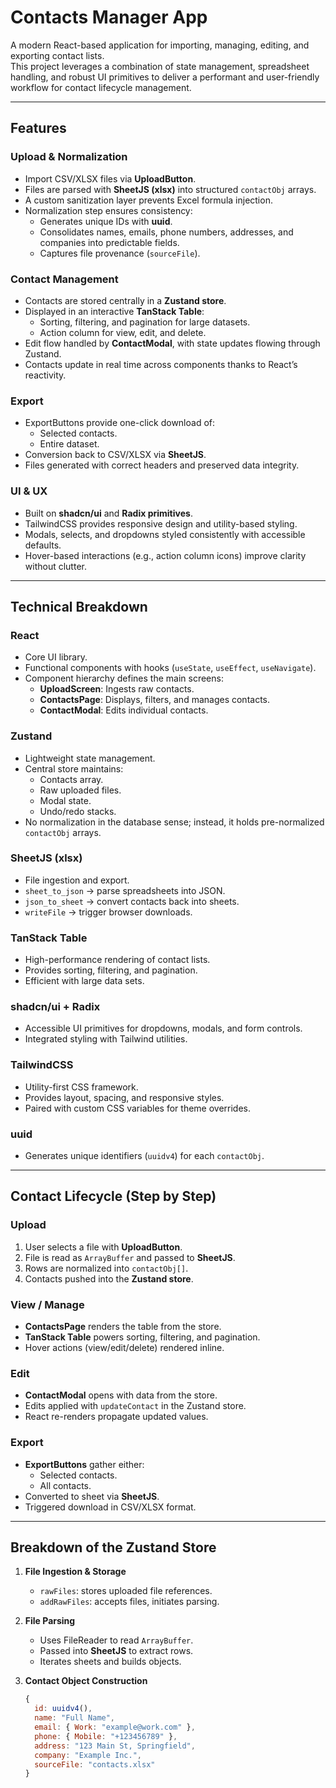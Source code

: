 # Contacts Manager App

A modern React-based application for importing, managing, editing, and exporting contact lists.  
This project leverages a combination of state management, spreadsheet handling, and robust UI primitives to deliver a performant and user-friendly workflow for contact lifecycle management.

---

## Features

### Upload & Normalization
- Import CSV/XLSX files via **UploadButton**.
- Files are parsed with **SheetJS (xlsx)** into structured `contactObj` arrays.
- A custom sanitization layer prevents Excel formula injection.
- Normalization step ensures consistency:
  - Generates unique IDs with **uuid**.
  - Consolidates names, emails, phone numbers, addresses, and companies into predictable fields.
  - Captures file provenance (`sourceFile`).

### Contact Management
- Contacts are stored centrally in a **Zustand store**.
- Displayed in an interactive **TanStack Table**:
  - Sorting, filtering, and pagination for large datasets.
  - Action column for view, edit, and delete.
- Edit flow handled by **ContactModal**, with state updates flowing through Zustand.
- Contacts update in real time across components thanks to React’s reactivity.

### Export
- ExportButtons provide one-click download of:
  - Selected contacts.
  - Entire dataset.
- Conversion back to CSV/XLSX via **SheetJS**.
- Files generated with correct headers and preserved data integrity.

### UI & UX
- Built on **shadcn/ui** and **Radix primitives**.
- TailwindCSS provides responsive design and utility-based styling.
- Modals, selects, and dropdowns styled consistently with accessible defaults.
- Hover-based interactions (e.g., action column icons) improve clarity without clutter.

---

## Technical Breakdown

### React
- Core UI library.
- Functional components with hooks (`useState`, `useEffect`, `useNavigate`).
- Component hierarchy defines the main screens:
  - **UploadScreen**: Ingests raw contacts.
  - **ContactsPage**: Displays, filters, and manages contacts.
  - **ContactModal**: Edits individual contacts.

### Zustand
- Lightweight state management.
- Central store maintains:
  - Contacts array.
  - Raw uploaded files.
  - Modal state.
  - Undo/redo stacks.
- No normalization in the database sense; instead, it holds pre-normalized `contactObj` arrays.

### SheetJS (xlsx)
- File ingestion and export.
- `sheet_to_json` → parse spreadsheets into JSON.
- `json_to_sheet` → convert contacts back into sheets.
- `writeFile` → trigger browser downloads.

### TanStack Table
- High-performance rendering of contact lists.
- Provides sorting, filtering, and pagination.
- Efficient with large data sets.

### shadcn/ui + Radix
- Accessible UI primitives for dropdowns, modals, and form controls.
- Integrated styling with Tailwind utilities.

### TailwindCSS
- Utility-first CSS framework.
- Provides layout, spacing, and responsive styles.
- Paired with custom CSS variables for theme overrides.

### uuid
- Generates unique identifiers (`uuidv4`) for each `contactObj`.

---

## Contact Lifecycle (Step by Step)

### Upload
1. User selects a file with **UploadButton**.
2. File is read as `ArrayBuffer` and passed to **SheetJS**.
3. Rows are normalized into `contactObj[]`.
4. Contacts pushed into the **Zustand store**.

### View / Manage
- **ContactsPage** renders the table from the store.
- **TanStack Table** powers sorting, filtering, and pagination.
- Hover actions (view/edit/delete) rendered inline.

### Edit
- **ContactModal** opens with data from the store.
- Edits applied with `updateContact` in the Zustand store.
- React re-renders propagate updated values.

### Export
- **ExportButtons** gather either:
  - Selected contacts.
  - All contacts.
- Converted to sheet via **SheetJS**.
- Triggered download in CSV/XLSX format.

---

## Breakdown of the Zustand Store

1. **File Ingestion & Storage**
   - `rawFiles`: stores uploaded file references.
   - `addRawFiles`: accepts files, initiates parsing.

2. **File Parsing**
   - Uses FileReader to read `ArrayBuffer`.
   - Passed into **SheetJS** to extract rows.
   - Iterates sheets and builds objects.

3. **Contact Object Construction**
   ```js
   {
     id: uuidv4(),
     name: "Full Name",
     email: { Work: "example@work.com" },
     phone: { Mobile: "+123456789" },
     address: "123 Main St, Springfield",
     company: "Example Inc.",
     sourceFile: "contacts.xlsx"
   }
